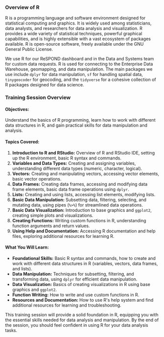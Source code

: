 ### Overview of R

R is a programming language and software environment designed for statistical computing and graphics. It is widely used among statisticians, data analysts, and researchers for data analysis and visualization. R provides a wide variety of statistical techniques, powerful graphical capabilities, and is highly extensible with a vast ecosystem of packages available. R is open-source software, freely available under the GNU General Public License.

We use R for our ReSPOND dashboard and in the Data and Systems team for custom data requests. R is used for connecting to the Enterprise Data Warehouse, geomapping, and data manipulation. The main packages we use include `dplyr` for data manipulation, `sf` for handling spatial data, `tinygeocoder` for geocoding, and the `tidyverse` for a cohesive collection of R packages designed for data science.

### Training Session Overview

#### Objectives:
Understand the basics of R programming, learn how to work with different data structures in R, and gain practical skills for data manipulation and analysis.

#### Topics Covered:
1. **Introduction to R and RStudio:** Overview of R and RStudio IDE, setting up the R environment, basic R syntax and commands.
2. **Variables and Data Types:** Creating and assigning variables, understanding different data types (numeric, character, logical).
3. **Vectors:** Creating and manipulating vectors, accessing vector elements, basic vector operations.
4. **Data Frames:** Creating data frames, accessing and modifying data frame elements, basic data frame operations using `dplyr`.
5. **Lists:** Creating and using lists, accessing list elements, modifying lists.
6. **Basic Data Manipulation:** Subsetting data, filtering, selecting, and mutating data, using pipes (`%>%`) for streamlined data operations.
7. **Basic Data Visualization:** Introduction to base graphics and `ggplot2`, creating simple plots and visualizations.
8. **Creating Functions:** Writing custom functions in R, understanding function arguments and return values.
9. **Using Help and Documentation:** Accessing R documentation and help files, exploring additional resources for learning R.

#### What You Will Learn:
- **Foundational Skills:** Basic R syntax and commands, how to create and work with different data structures in R (variables, vectors, data frames, and lists).
- **Data Manipulation:** Techniques for subsetting, filtering, and transforming data, using `dplyr` for efficient data manipulation.
- **Data Visualization:** Basics of creating visualizations in R using base graphics and `ggplot2`.
- **Function Writing:** How to write and use custom functions in R.
- **Resources and Documentation:** How to use R's help system and find additional resources for learning and troubleshooting.

This training session will provide a solid foundation in R, equipping you with the essential skills needed for data analysis and manipulation. By the end of the session, you should feel confident in using R for your data analysis tasks.
